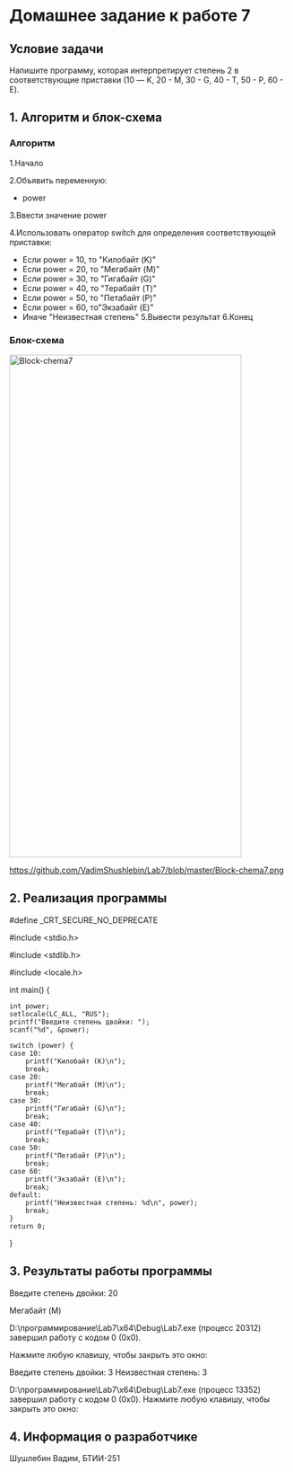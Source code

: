 # Домашнее задание к работе 7

## Условие задачи

Напишите программу, которая интерпретирует степень 2 в соответствующие приставки (10 — K, 20 - M, 30 - G, 40 - T, 50 - P, 60 - E).

## 1. Алгоритм и блок-схема
### Алгоритм
1.Начало

2.Объявить переменную:

- power

3.Ввести значение power
   
4.Использовать оператор switch для определения соответствующей приставки:
   - Если power = 10, то "Килобайт (K)"
   - Если power = 20, то "Мегабайт (M)"
   - Если power = 30, то "Гигабайт (G)"
   - Если power = 40, то "Терабайт (T)"
   - Если power = 50, то "Петабайт (P)"
   - Если power = 60, то"Экзабайт (E)"
   - Иначе "Неизвестная степень"
5.Вывести результат
6.Конец

### Блок-схема

<img width="414" height="895" alt="Block-chema7" src="https://github.com/user-attachments/assets/ebfd2da7-6e81-4259-bb40-f76872a2e1b9" />

https://github.com/VadimShushlebin/Lab7/blob/master/Block-chema7.png

## 2. Реализация программы

#define _CRT_SECURE_NO_DEPRECATE

#include <stdio.h>

#include <stdlib.h>

#include <locale.h>

int main()
{
    
    int power;
    setlocale(LC_ALL, "RUS");
    printf("Введите степень двойки: ");
    scanf("%d", &power);

    switch (power) {
    case 10:
        printf("Килобайт (K)\n");
        break;
    case 20:
        printf("Мегабайт (M)\n");
        break;
    case 30:
        printf("Гигабайт (G)\n");
        break;
    case 40:
        printf("Терабайт (T)\n");
        break;
    case 50:
        printf("Петабайт (P)\n");
        break;
    case 60:
        printf("Экзабайт (E)\n");
        break;
    default:
        printf("Неизвестная степень: %d\n", power);
        break;
    }
    return 0;
}

## 3. Результаты работы программы

Введите степень двойки: 20

Мегабайт (M)

D:\программирование\Lab7\x64\Debug\Lab7.exe (процесс 20312) завершил работу с кодом 0 (0x0).

Нажмите любую клавишу, чтобы закрыть это окно:


Введите степень двойки: 3
Неизвестная степень: 3

D:\программирование\Lab7\x64\Debug\Lab7.exe (процесс 13352) завершил работу с кодом 0 (0x0).
Нажмите любую клавишу, чтобы закрыть это окно:

## 4. Информация о разработчике

Шушлебин Вадим, БТИИ-251



